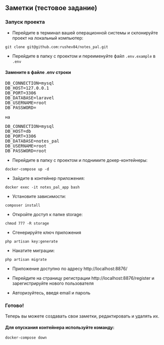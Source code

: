 ## Заметки (тестовое задание)

### Запуск проекта
- Перейдите в терминал вашей операционной системы и склонируйте проект на локальный компьютер:
```console
git clone git@github.com:rushev84/notes_pal.git
```

- Перейдите в папку с проектом и переименуйте файл `.env.example` в `.env`

#### Замените в файле .env строки 

<pre>
DB_CONNECTION=mysql
DB_HOST=127.0.0.1
DB_PORT=3306
DB_DATABASE=laravel
DB_USERNAME=root
DB_PASSWORD=
</pre>

на 

<pre>
DB_CONNECTION=mysql
DB_HOST=db
DB_PORT=3306
DB_DATABASE=notes_pal
DB_USERNAME=root
DB_PASSWORD=root
</pre>

- Перейдите в папку с проектом и поднимите докер-контейнеры:
```console
docker-compose up -d
```
- Зайдите в контейнер приложения:
```console
docker exec -it notes_pal_app bash
```
- Установите зависимости:
```console
composer install
```
- Откройте доступ к папке storage:
```console
chmod 777 -R storage
```

- Сгенерируйте ключ приложения
```console
php artisan key:generate
```


- Накатите миграции:
```console
php artisan migrate
```

- Приложение доступно по адресу http://localhost:8876/

- Перейдите на страницу регистрации http://localhost:8876/register и зарегистрируйте нового пользователя

- Авторизуйтесь, введя email и пароль

### Готово!
Теперь вы можете создавать свои заметки, редактировать и удалять их.

#### Для опускания контейнера используйте команду:
```console
docker-compose down
```
